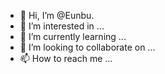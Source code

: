 - 👋 Hi, I’m @Eunbu.
- 👀 I’m interested in ...
- 🌱 I’m currently learning ...
- 💞️ I’m looking to collaborate on ...
- 📫 How to reach me ...

<!---
Eunbu/Eunbu is a ✨ special ✨ repository because its `README.md` (this file) appears on your GitHub profile.
You can click the Preview link to take a look at your changes.
--->
